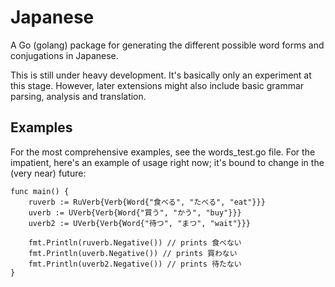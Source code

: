 Japanese
=========

A Go (golang) package for generating the different possible word forms and conjugations in Japanese. 

This is still under heavy development. It's basically only an experiment at this stage. However, later extensions might also include basic grammar parsing, analysis and translation. 

Examples
--------
For the most comprehensive examples, see the words_test.go file. For the impatient, here's an example of usage right now; it's bound to change in the (very near) future:

    func main() {
        ruverb := RuVerb{Verb{Word{"食べる", "たべる", "eat"}}}
        uverb := UVerb{Verb{Word{"買う", "かう", "buy"}}}
        uverb2 := UVerb{Verb{Word{"待つ", "まつ", "wait"}}}

        fmt.Println(ruverb.Negative()) // prints 食べない
        fmt.Println(uverb.Negative()) // prints 買わない
        fmt.Println(uverb2.Negative()) // prints 待たない
    }
